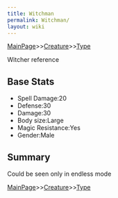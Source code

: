 ```yaml
---
title: Witchman
permalink: Witchman/
layout: wiki
---
```


[MainPage](/keeperrl_wiki/ "wikilink")>>[Creature](/keeperrl_wiki/Creature_Guide "wikilink")>>[Type](/keeperrl_wiki/Type "wikilink")

Witcher reference

Base Stats
----------

-   Spell Damage:20
-   Defense:30
-   Damage:30
-   Body size:Large
-   Magic Resistance:Yes
-   Gender:Male

Summary
-------

Could be seen only in endless mode

[MainPage](/keeperrl_wiki/ "wikilink")>>[Creature](/keeperrl_wiki/Creature_Guide "wikilink")>>[Type](/keeperrl_wiki/Type "wikilink")


